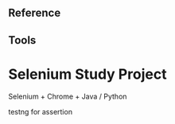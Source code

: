 ## Reference



## Tools
# Selenium Study Project

Selenium + Chrome + Java / Python

testng for assertion


